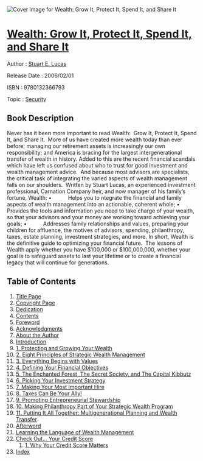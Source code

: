 ![Cover image for Wealth: Grow It, Protect It, Spend It, and Share It](https://imgdetail.ebookreading.net/cover/cover/security/EB9780132366793.jpg)

[Wealth: Grow It, Protect It, Spend It, and Share It](https://ebookreading.net/view/book/Wealth%3A+Grow+It%2C+Protect+It%2C+Spend+It%2C+and+Share+It-EB9780132366793_1.html "Wealth: Grow It, Protect It, Spend It, and Share It")
====================================================================================================================

Author : [Stuart E. Lucas](https://ebookreading.net/search/author/Stuart+E.+Lucas)

Release Date : 2006/02/01

ISBN : 9780132366793

Topic : [Security](https://ebookreading.net/search/category/security)

Book Description
-----------------

Never has it been more important to read Wealth:  Grow It, Protect It, Spend It, and Share It.  More of us have created more wealth today than ever before; managing our retirement assets is increasingly our own responsibility; and America is bracing for the largest intergenerational transfer of wealth in history. Added to this are the recent financial scandals which have left us confused about who to trust for good investment and wealth management advice.  And because most advisors are specialists, the critical task of integrating the varied aspects of wealth management falls on our shoulders.  Written by Stuart Lucas, an experienced investment professional, Carnation Company heir, and now manager of his family’s fortune, Wealth:
 •           Helps you to ntegrate the financial and family aspects of wealth management into an actionable, coherent whole;
 •           Provides the tools and information you need to take charge of your wealth, so that your advisors and your money are working toward achieving your goals;
 •           Addresses family relationships and values, preparing your children for affluence, the motives of advisors, spending, philanthropy, taxes, estate planning, investment strategies, and more.
In short, Wealth is the definitive guide to optimizing your financial future.  The lessons of Wealth apply whether you have $100,000 or $100,000,000, whether your goal is to safeguard assets to last your lifetime or to create a financial legacy that will continue for generations.
              
Table of Contents
-----------------

1. [Title Page](https://ebookreading.net/view/book/Wealth%3A+Grow+It%2C+Protect+It%2C+Spend+It%2C+and+Share+It-EB9780132366793_2.html)
1. [Copyright Page](https://ebookreading.net/view/book/Wealth%3A+Grow+It%2C+Protect+It%2C+Spend+It%2C+and+Share+It-EB9780132366793_3.html)
1. [Dedication](https://ebookreading.net/view/book/Wealth%3A+Grow+It%2C+Protect+It%2C+Spend+It%2C+and+Share+It-EB9780132366793_4.html)
1. [Contents](https://ebookreading.net/view/book/Wealth%3A+Grow+It%2C+Protect+It%2C+Spend+It%2C+and+Share+It-EB9780132366793_5.html)
1. [Foreword](https://ebookreading.net/view/book/Wealth%3A+Grow+It%2C+Protect+It%2C+Spend+It%2C+and+Share+It-EB9780132366793_6.html)
1. [Acknowledgments](https://ebookreading.net/view/book/Wealth%3A+Grow+It%2C+Protect+It%2C+Spend+It%2C+and+Share+It-EB9780132366793_7.html)
1. [About the Author](https://ebookreading.net/view/book/Wealth%3A+Grow+It%2C+Protect+It%2C+Spend+It%2C+and+Share+It-EB9780132366793_8.html)
1. [Introduction](https://ebookreading.net/view/book/Wealth%3A+Grow+It%2C+Protect+It%2C+Spend+It%2C+and+Share+It-EB9780132366793_9.html)
1. [1. Protecting and Growing Your Wealth](https://ebookreading.net/view/book/Wealth%3A+Grow+It%2C+Protect+It%2C+Spend+It%2C+and+Share+It-EB9780132366793_10.html)
1. [2. Eight Principles of Strategic Wealth Management](https://ebookreading.net/view/book/Wealth%3A+Grow+It%2C+Protect+It%2C+Spend+It%2C+and+Share+It-EB9780132366793_11.html)
1. [3. Everything Begins with Values](https://ebookreading.net/view/book/Wealth%3A+Grow+It%2C+Protect+It%2C+Spend+It%2C+and+Share+It-EB9780132366793_12.html)
1. [4. Defining Your Financial Objectives](https://ebookreading.net/view/book/Wealth%3A+Grow+It%2C+Protect+It%2C+Spend+It%2C+and+Share+It-EB9780132366793_13.html)
1. [5. The Enchanted Forest, The Secret Society, and The Capital Kibbutz](https://ebookreading.net/view/book/Wealth%3A+Grow+It%2C+Protect+It%2C+Spend+It%2C+and+Share+It-EB9780132366793_14.html)
1. [6. Picking Your Investment Strategy](https://ebookreading.net/view/book/Wealth%3A+Grow+It%2C+Protect+It%2C+Spend+It%2C+and+Share+It-EB9780132366793_15.html)
1. [7. Making Your Most Important Hire](https://ebookreading.net/view/book/Wealth%3A+Grow+It%2C+Protect+It%2C+Spend+It%2C+and+Share+It-EB9780132366793_16.html)
1. [8. Taxes Can Be Your Ally!](https://ebookreading.net/view/book/Wealth%3A+Grow+It%2C+Protect+It%2C+Spend+It%2C+and+Share+It-EB9780132366793_17.html)
1. [9. Promoting Entrepreneurial Stewardship](https://ebookreading.net/view/book/Wealth%3A+Grow+It%2C+Protect+It%2C+Spend+It%2C+and+Share+It-EB9780132366793_18.html)
1. [10. Making Philanthropy Part of Your Strategic Wealth Program](https://ebookreading.net/view/book/Wealth%3A+Grow+It%2C+Protect+It%2C+Spend+It%2C+and+Share+It-EB9780132366793_19.html)
1. [11. Putting It All Together: Multigenerational Planning and Wealth Transfer](https://ebookreading.net/view/book/Wealth%3A+Grow+It%2C+Protect+It%2C+Spend+It%2C+and+Share+It-EB9780132366793_20.html)
1. [Afterword](https://ebookreading.net/view/book/Wealth%3A+Grow+It%2C+Protect+It%2C+Spend+It%2C+and+Share+It-EB9780132366793_21.html)
1. [Learning the Language of Wealth Management](https://ebookreading.net/view/book/Wealth%3A+Grow+It%2C+Protect+It%2C+Spend+It%2C+and+Share+It-EB9780132366793_22.html)
1. [Check Out... Your Credit Score](https://ebookreading.net/view/book/Wealth%3A+Grow+It%2C+Protect+It%2C+Spend+It%2C+and+Share+It-EB9780132366793_23.html)
    1. [1. Why Your Credit Score Matters](https://ebookreading.net/view/book/Wealth%3A+Grow+It%2C+Protect+It%2C+Spend+It%2C+and+Share+It-EB9780132366793_24.html)
1. [Index](https://ebookreading.net/view/book/Wealth%3A+Grow+It%2C+Protect+It%2C+Spend+It%2C+and+Share+It-EB9780132366793_25.html)
